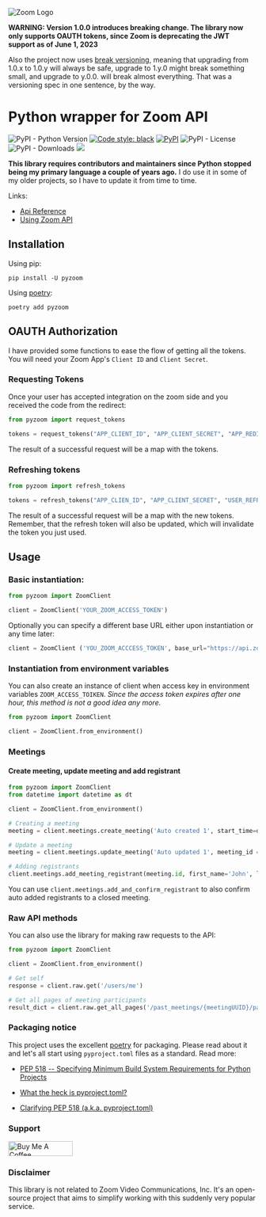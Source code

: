 ![Zoom Logo](https://d24cgw3uvb9a9h.cloudfront.net/static/93946/image/new/ZoomLogo.png)

**WARNING: Version 1.0.0 introduces breaking change. The library now only supports OAUTH tokens, since Zoom is deprecating the JWT support as of June 1, 2023**

Also the project now uses [break versioning](https://github.com/ptaoussanis/encore/blob/master/BREAK-VERSIONING.md), meaning that upgrading from 1.0.x to 1.0.y will always be safe, upgrade to 1.y.0 might break something small, and upgrade to y.0.0. will break almost everything. That was a versioning spec in one sentence, by the way.

# Python wrapper for Zoom API
![PyPI - Python Version](https://img.shields.io/pypi/pyversions/pyzoom)
[![Code style: black](https://img.shields.io/badge/code%20style-black-000000.svg)](https://github.com/psf/black)
[![PyPI](https://img.shields.io/pypi/v/pyzoom)](https://pypi.org/project/pyzoom/)
![PyPI - License](https://img.shields.io/pypi/l/pyzoom)
![PyPI - Downloads](https://img.shields.io/pypi/dw/pyzoom)
[![](https://img.shields.io/badge/Support-Buy_coffee!-Orange)](https://www.buymeacoffee.com/licht1stein)


**This library requires contributors and maintainers since Python stopped being my primary language a couple of years ago.**
I do use it in some of my older projects, so I have to update it from time to time.

Links:
* [Api Reference](https://marketplace.zoom.us/docs/api-reference)
* [Using Zoom API](https://marketplace.zoom.us/docs/api-reference/using-zoom-apis)

## Installation

Using pip:

`pip install -U pyzoom`

Using [poetry](https://python-poetry.org/):

`poetry add pyzoom`

## OAUTH Authorization
I have provided some functions to ease the flow of getting all the tokens. You will need your Zoom App's `Client ID` and `Client Secret`.

### Requesting Tokens
Once your user has accepted integration on the zoom side and you received the code from the redirect:

```python
from pyzoom import request_tokens

tokens = request_tokens("APP_CLIENT_ID", "APP_CLIENT_SECRET", "APP_REDIRECT_URL", "CALLBACK_CODE"):
```
The result of a successful request will be a map with the tokens. 

### Refreshing tokens

```python
from pyzoom import refresh_tokens

tokens = refresh_tokens("APP_CLIEN_ID", "APP_CLIENT_SECRET", "USER_REFRESH_TOKEN")
```
The result of a successful request will be a map with the new tokens. Remember, that the refresh token will also be updated, which will invalidate the token you just used. 

## Usage

### Basic instantiation:

```python
from pyzoom import ZoomClient

client = ZoomClient('YOUR_ZOOM_ACCESS_TOKEN')
```

Optionally you can specify a different base URL either upon instantiation or any time later:

```python
client = ZoomClient ('YOU_ZOOM_ACCCESS_TOKEN', base_url="https://api.zoomgov.us/v2")
```

### Instantiation from environment variables

You can also create an instance of client when access key in environment variables `ZOOM_ACCESS_TOIKEN`. *Since the access token expires after one hour, this method is not a good idea any more.*

```python
from pyzoom import ZoomClient

client = ZoomClient.from_environment()
```


### Meetings

#### Create meeting, update meeting and add registrant
```python
from pyzoom import ZoomClient
from datetime import datetime as dt

client = ZoomClient.from_environment()

# Creating a meeting
meeting = client.meetings.create_meeting('Auto created 1', start_time=dt.now().isoformat(), duration_min=60, password='not-secure')

# Update a meeting
meeting = client.meetings.update_meeting('Auto updated 1', meeting_id = meeting.id ,start_time=dt.now().isoformat(), duration_min=60,password='not-secure')

# Adding registrants
client.meetings.add_meeting_registrant(meeting.id, first_name='John', last_name='Doe', email='john.doe@example.com')
```
You can use `client.meetings.add_and_confirm_registrant` to also confirm auto added
registrants to a closed meeting.

### Raw API methods

You can also use the library for making raw requests to the API:

```python
from pyzoom import ZoomClient

client = ZoomClient.from_environment()

# Get self
response = client.raw.get('/users/me')

# Get all pages of meeting participants
result_dict = client.raw.get_all_pages('/past_meetings/{meetingUUID}/participants')
```

### Packaging notice
This project uses the excellent [poetry](https://python-poetry.org) for packaging. Please read about it and let's all start using
`pyproject.toml` files as a standard. Read more:

* [PEP 518 -- Specifying Minimum Build System Requirements for Python Projects](https://www.python.org/dev/peps/pep-0518/)

* [What the heck is pyproject.toml?](https://snarky.ca/what-the-heck-is-pyproject-toml/)

* [Clarifying PEP 518 (a.k.a. pyproject.toml)](https://snarky.ca/clarifying-pep-518/)


### Support

<a href="https://www.buymeacoffee.com/licht1stein" target="_blank"><img src="https://cdn.buymeacoffee.com/buttons/default-orange.png" alt="Buy Me A Coffee" style="height: 30px !important;width: 130px !important;" ></a>

### Disclaimer
This library is not related to Zoom Video Communications, Inc. It's an open-source project that 
aims to simplify working with this suddenly very popular service.
